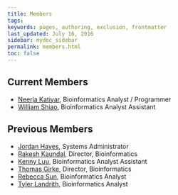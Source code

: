 ```yaml
---
title: Members
tags: 
keywords: pages, authoring, exclusion, frontmatter
last_updated: July 16, 2016
sidebar: mydoc_sidebar
permalink: members.html
toc: false
---
```


## Current Members
- [Neerja Katiyar](mailto:neerja.katiyar@ucr.edu), Bioinformatics Analyst / Programmer
- [William Shiao](mailto:wshia002@ucr.edu), Bioinformatics Analyst Assistant

## Previous Members
- [Jordan Hayes](mailto:jordan.hayes@ucr.edu), Systems Administrator
- [Rakesh Kaundal](mailto:rakesh.kaundal@ucr.edu), Director, Bioinformatics
- [Kenny Luu](mailto:kluu006@ucr.edu), Bioinformatics Analyst Assistant
- [Thomas Girke](mailto:thomas.girke@ucr.edu), Director, Bioinformatics
- [Rebecca Sun](mailto:fireflysrb@gmail.com), Bioinformatics Analyst
- [Tyler Landrith](mailto:tbackman@lbl.gov), Bioinformatics Analyst
